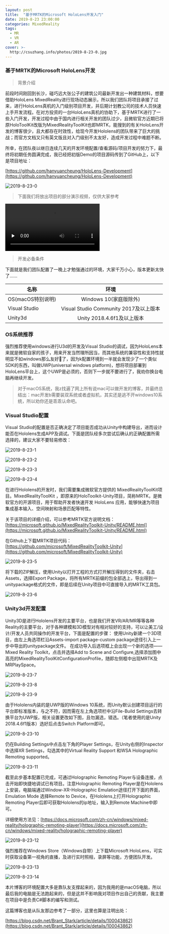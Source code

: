 ```yaml
---
layout: post
title:  "基于MRTK的Microsoft HoloLens开发入门"
date: 2019-8-23 23:00:00
categories: MixedReality
tags: 
  - MR 
  - VR 
  - AR
cover: >- 
  http://csuzhang.info/photos/2019-8-23-0.jpg
---
```


### 基于MRTK的Microsoft HoloLens开发

> 背景介绍

前段时间刚回到长沙，碰巧远大张公子的建筑公司最新开发出一种建筑材料，想要借助HoloLens MixedReality进行现场动态展示，所以我们团队将项目承接了过来，进行HoloLens真机的入门级别项目开发，并后期计划教公司的技术人员快速上手开发流程。在对方投资的一台HoloLens真机的协助下，基于MRTK进行了一些入门开发，开发过程中由于国内进行相关开发的团队过少，且微软官方近期已将原HoloToolKit改版为MixedRealityToolKit也即MRTK，能搜到的有关HoloLens开发的博客很少，且大都存在时效性，给现今开发Hololens的团队带来了巨大的挑战；而官方文档又只有英文版且对入门级别不太友好，造成开发过程中难题不断。

所幸，在团队夜以继日连续几天的开发环境配置/查看源码/项目开发的努力下，最终将初期任务圆满完成，我已经把初版Demo的项目源码传到了GitHub上，以下是项目地址：

[https://github.com/hanyuancheung/HoloLens-Development](https://github.com/hanyuancheung/HoloLens-Development)

![2019-8-23-0](https://raw.githubusercontent.com/hanyuancheung/hanyuancheung.github.io/main/source/photos/2019-8-23-0.jpg)






> 下面我们将放出项目的部分演示视频，仅供大家参考


<video id="video" controls="" preload="none" poster="">
    <source id="mp4" src="https://hanyuancheung.github.io/photos/2019movie.mp4" type="video/mp4">
</video>


> 开发必备条件

下面就是我们团队配置了一晚上才勉强通过的环境，大家千万小心，版本更新太快了......

名称|环境
--|:--:
OS(macOS特别说明)|Windows 10(家庭版除外)
Visual Studio|Visual Studio Community 2017及以上版本
Unity3d|Unity 2018.4.6f1及以上版本

### OS系统推荐

强烈推荐使用windows进行U3d的开发及Visual Studio的调试，因为HoloLens本来就是微软自家的孩子，用来开发当然理所因当，而其他系统的兼容性和支持性就明显不如windows那么友好👬了，因为k配置环境到一半就会发现少了一个类似SDK的东西，叫做UWP(universal windows platform)，想将项目部署到HoloLens平台上，这个UWP是必须的，否则下一步就不要进行了，我劝你换台电脑再继续开发。

> 对于macOS系统，我z找遍了网上所有说mac可以做开发的博客，并最终总结出：mac开发b需要装双系统或者虚拟机，其实还是逃不开windows10系统，所以劝你还是乖乖认命吧。

### Visual Studio配置

Visual Studio的配置是否正确决定了项目能否成功从Unity中构建导出，进而设计能否在Hololens生成APP及调试。下面是团队经多次尝试后确认的正确配置所需选择的，建议大家不要轻易修改：

![2019-8-23-1](https://github.com/hanyuancheung/hanyuancheung.github.io/blob/main/source/photos/2019-8-23-1.png)

![2019-8-23-2](https://github.com/hanyuancheung/hanyuancheung.github.io/blob/main/source/photos/2019-8-23-2.png)

![2019-8-23-3](https://github.com/hanyuancheung/hanyuancheung.github.io/blob/main/source/photos/2019-8-23-3.png)

![2019-8-23-4](https://github.com/hanyuancheung/hanyuancheung.github.io/blob/main/source/photos/2019-8-23-4.png)

在进行Hololens的开发时，我们需要集成微软官方提供的 MixedRealityToolKit项目。MixedRealityToolKit ，即原来的HoloToolkit-Unity项目，简称MRTK，是微软官方的开源项目，用于帮助开发者快速开发 HoloLens 应用，能够快速为项目集成基本输入、空间映射和场景匹配等特性。

关于该项目的详细介绍，可以参考MRTK官方说明文档：
[https://microsoft.github.io/MixedRealityToolkit-Unity/README.html](https://microsoft.github.io/MixedRealityToolkit-Unity/README.html)

在Github上下载MRTK项目代码：
[https://github.com/microsoft/MixedRealityToolkit-Unity](https://github.com/microsoft/MixedRealityToolkit-Unity)

![2019-8-23-5](https://github.com/hanyuancheung/hanyuancheung.github.io/blob/main/source/photos/2019-8-23-5.png)

将下载的ZIP解压，使用Unity以打开工程的方式打开解压得到的文件夹，右击Assets，选择Export Package，将所有MRTK前缀的包全部选上，导出得到一unitypackage格式的文件，即是后续在Unity项目中可直接导入的MRTK工具包。

![2019-8-23-6](https://github.com/hanyuancheung/hanyuancheung.github.io/blob/main/source/photos/2019-8-23-6.png)

### Unity3d开发配置

Unity3D是进行Hololens开发的主要平台，也是我们开发VR/AR/MR等等各种Reality的主要平台，对于各种建模和3D模型对有相对较好的支持，可以让美工/设计/开发人员共同操作的开发平台，下面是配置的步骤：
使用Unity新建一个3D项目，由左上角选项栏沿Assets-import package-custom package途径引入上一步中导出的unitypackage文件。
在成功导入后选项框上会出现一个新的选项——Mixed Reality Toolkit，点击并选择Add to Scene and Configure,选择添加图中高亮的MixedRealityToolKitConfigurationProfile，随即左侧框中出现MRTK及MRPlaySpace。

![2019-8-23-7](https://github.com/hanyuancheung/hanyuancheung.github.io/blob/main/source/photos/2019-8-23-7.png)

![2019-8-23-8](https://github.com/hanyuancheung/hanyuancheung.github.io/blob/main/source/photos/2019-8-23-8.png)

![2019-8-23-9](https://github.com/hanyuancheung/hanyuancheung.github.io/blob/main/source/photos/2019-8-23-9.png)

由于Hololens内装的是UWP版的Windows 10系统，而Unity默认创建项目运行的平台即标准版本，与之不符，因而需在左上角选项栏中沿File-Build Settings去转换平台为UWP版，相关设置更改如下图，且勿漏选，错选。（笔者使用的是Unity 2018.4.6f1版本）选好后点击Switch Platform即可。

![2019-8-23-10](https://github.com/hanyuancheung/hanyuancheung.github.io/blob/main/source/photos/2019-8-23-10.png)

仍在Building Settings中点击左下角的Player Settings，在Unity右侧的Inspector中选择XR Settings，勾选其中的Virtual Reality Support 和WSA Holographic Remoting supported。

![2019-8-23-11](https://github.com/hanyuancheung/hanyuancheung.github.io/blob/main/source/photos/2019-8-23-11.png)

截至此步基本配置已完成，可通过Holographic Remoting Player与设备连接，点击开始即快捷地调试已有项目。注意Holographic Remoting Player是在Hololens上安装，电脑端通过Window-XR-Holographic Emulation途径打开下面的界面，Emulation Mode 选择Remote to Device，在Hololens上打开Holographic Remoting Player后即可获取Hololens的ip地址，输入到Remote Machine中即可。

详细使用方法见：[https://docs.microsoft.com/zh-cn/windows/mixed-reality/holographic-remoting-player](https://docs.microsoft.com/zh-cn/windows/mixed-reality/holographic-remoting-player)

![2019-8-23-12](https://github.com/hanyuancheung/hanyuancheung.github.io/blob/main/source/photos/2019-8-23-12.png)

强烈推荐在Windows Store（Windows自带）上下载Microsoft HoloLens，可实时获取设备第一视角的直播，及进行实时照相，录屏等功能，方便团队开发。

![2019-8-23-13](https://github.com/hanyuancheung/hanyuancheung.github.io/blob/main/source/photos/2019-8-23-13.png)

![2019-8-23-14](https://github.com/hanyuancheung/hanyuancheung.github.io/blob/main/source/photos/2019-8-23-14.png)

本片博客的环境配置大多是靠队友支撑起来的，因为我用的是macOS电脑，所以最后我的电脑是无法跑起来的，但是这并不影响我对项目作出自己的贡献，我主要在项目中是负责C#脚本的编写和测试。

这篇博客也是从队友那边参考了一部分，这里也算是注明出处：

[https://blog.csdn.net/Brant_Stark/article/details/100043862](https://blog.csdn.net/Brant_Stark/article/details/100043862)
